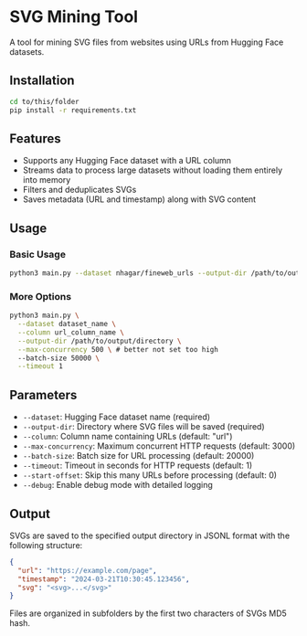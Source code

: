 # SVG Mining Tool

A tool for mining SVG files from websites using URLs from Hugging Face datasets.

## Installation

```bash
cd to/this/folder
pip install -r requirements.txt
```

## Features

- Supports any Hugging Face dataset with a URL column
- Streams data to process large datasets without loading them entirely into memory
- Filters and deduplicates SVGs
- Saves metadata (URL and timestamp) along with SVG content

## Usage

### Basic Usage

```bash
python3 main.py --dataset nhagar/fineweb_urls --output-dir /path/to/output/directory
```

### More Options

```bash
python3 main.py \
  --dataset dataset_name \
  --column url_column_name \
  --output-dir /path/to/output/directory \
  --max-concurrency 500 \ # better not set too high
  --batch-size 50000 \
  --timeout 1
```

## Parameters

- `--dataset`: Hugging Face dataset name (required)
- `--output-dir`: Directory where SVG files will be saved (required)
- `--column`: Column name containing URLs (default: "url")
- `--max-concurrency`: Maximum concurrent HTTP requests (default: 3000)
- `--batch-size`: Batch size for URL processing (default: 20000)
- `--timeout`: Timeout in seconds for HTTP requests (default: 1)
- `--start-offset`: Skip this many URLs before processing (default: 0)
- `--debug`: Enable debug mode with detailed logging

## Output

SVGs are saved to the specified output directory in JSONL format with the following structure:

```json
{
  "url": "https://example.com/page",
  "timestamp": "2024-03-21T10:30:45.123456",
  "svg": "<svg>...</svg>"
}
```

Files are organized in subfolders by the first two characters of SVGs MD5 hash.